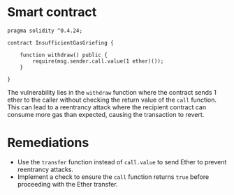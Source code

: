 # Smart contract

```solidity
pragma solidity ^0.4.24;

contract InsufficientGasGriefing {
    
    function withdraw() public {
        require(msg.sender.call.value(1 ether)());
    }
    
}
```

The vulnerability lies in the `withdraw` function where the contract sends 1 ether to the caller without checking the return value of the `call` function. This can lead to a reentrancy attack where the recipient contract can consume more gas than expected, causing the transaction to revert.

# Remediations

- Use the `transfer` function instead of `call.value` to send Ether to prevent reentrancy attacks.
- Implement a check to ensure the `call` function returns `true` before proceeding with the Ether transfer.